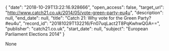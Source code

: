 {
  "date": "2018-10-29T13:22:16.928666", 
  "open_access": false, 
  "target_url": "http://www.catch21.co.uk/2014/05/vote-green-party-eu4u", 
  "description": null, 
  "end_date": null, 
  "title": "Catch 21: Why vote for the Green Party? #eu4u", 
  "record_id": "20181029T132216/Fn07uqLact2T8PqKwhwQGA==", 
  "publisher": "catch21.co.uk", 
  "start_date": null, 
  "subject": "European Parliament Elections 2014"
}

None